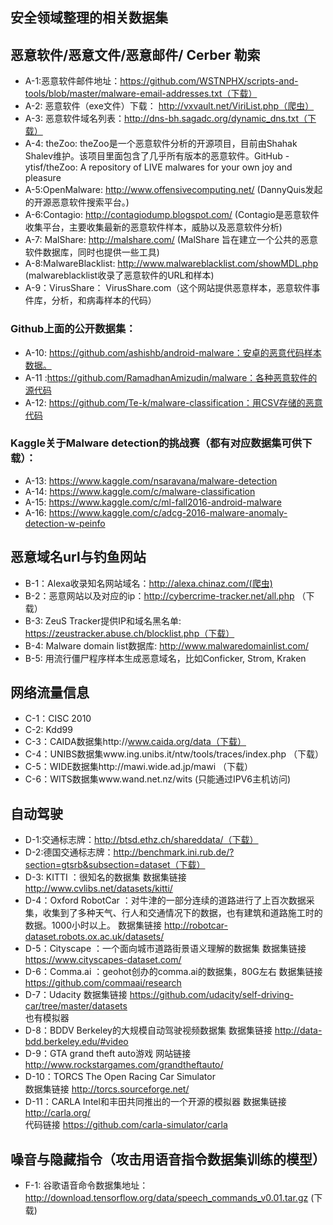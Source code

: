 ## 安全领域整理的相关数据集

## 恶意软件/恶意文件/恶意邮件/ Cerber 勒索

 - A-1:恶意软件邮件地址：https://github.com/WSTNPHX/scripts-and-tools/blob/master/malware-email-addresses.txt（下载）
 - A-2: 恶意软件（exe文件）下载： http://vxvault.net/ViriList.php（爬虫）
 - A-3: 恶意软件域名列表：http://dns-bh.sagadc.org/dynamic_dns.txt（下载）
 - A-4: theZoo: theZoo是一个恶意软件分析的开源项目，目前由Shahak Shalev维护。该项目里面包含了几乎所有版本的恶意软件。GitHub - ytisf/theZoo: A repository of LIVE malwares for your own joy and pleasure
 - A-5:OpenMalware: http://www.offensivecomputing.net/ (DannyQuis发起的开源恶意软件搜索平台。)
 - A-6:Contagio: http://contagiodump.blogspot.com/ (Contagio是恶意软件收集平台，主要收集最新的恶意软件样本，威胁以及恶意软件分析)
 - A-7: MalShare: http://malshare.com/ (MalShare 旨在建立一个公共的恶意软件数据库，同时也提供一些工具)
 - A-8:MalwareBlacklist: http://www.malwareblacklist.com/showMDL.php (malwareblacklist收录了恶意软件的URL和样本)
 - A-9：VirusShare： VirusShare.com（这个网站提供恶意样本，恶意软件事件库，分析，和病毒样本的代码）
### Github上面的公开数据集：
 - A-10: https://github.com/ashishb/android-malware：安卓的恶意代码样本数据。
 - A-11 :https://github.com/RamadhanAmizudin/malware：各种恶意软件的源代码
 - A-12: https://github.com/Te-k/malware-classification：用CSV存储的恶意代码
### Kaggle关于Malware detection的挑战赛（都有对应数据集可供下载）：
 - A-13: https://www.kaggle.com/nsaravana/malware-detection 
 - A-14: https://www.kaggle.com/c/malware-classification
 - A-15: https://www.kaggle.com/c/ml-fall2016-android-malware
 - A-16: https://www.kaggle.com/c/adcg-2016-malware-anomaly-detection-w-peinfo

## 恶意域名url与钓鱼网站
 - B-1：Alexa收录知名网站域名：http://alexa.chinaz.com/(爬虫)
 - B-2：恶意网站以及对应的ip：http://cybercrime-tracker.net/all.php （下载）
 - B-3:  ZeuS Tracker提供IP和域名黑名单: https://zeustracker.abuse.ch/blocklist.php（下载）
 - B-4: Malware domain list数据库: http://www.malwaredomainlist.com/ 
 - B-5: 用流行僵尸程序样本生成恶意域名，比如Conficker, Strom, Kraken

## 网络流量信息
 - C-1：CISC 2010   
 - C-2:  Kdd99
 - C-3：CAIDA数据集http://www.caida.org/data（下载）
 - C-4：UNIBS数据集www.ing.unibs.it/ntw/tools/traces/index.php  （下载）
 - C-5：WIDE数据集http://mawi.wide.ad.jp/mawi （下载）
 - C-6：WITS数据集www.wand.net.nz/wits (只能通过IPV6主机访问) 

## 自动驾驶
 - D-1:交通标志牌：http://btsd.ethz.ch/shareddata/（下载）
 - D-2:德国交通标志牌：http://benchmark.ini.rub.de/?section=gtsrb&subsection=dataset（下载）
 - D-3: KITTI ：很知名的数据集 数据集链接 http://www.cvlibs.net/datasets/kitti/ 
 - D-4：Oxford RobotCar ：对牛津的一部分连续的道路进行了上百次数据采集，收集到了多种天气、行人和交通情况下的数据，也有建筑和道路施工时的数据。1000小时以上。 数据集链接 http://robotcar-dataset.robots.ox.ac.uk/datasets/ 
 - D-5：Cityscape ：一个面向城市道路街景语义理解的数据集 
数据集链接 https://www.cityscapes-dataset.com/ 
 - D-6：Comma.ai ：geohot创办的comma.ai的数据集，80G左右 
数据集链接 https://github.com/commaai/research 
 - D-7：Udacity 
数据集链接 https://github.com/udacity/self-driving-car/tree/master/datasets  
也有模拟器
 - D-8：BDDV 
Berkeley的大规模自动驾驶视频数据集 
数据集链接 http://data-bdd.berkeley.edu/#video 
 - D-9：GTA 
grand theft auto游戏 
网站链接 http://www.rockstargames.com/grandtheftauto/ 
 - D-10：TORCS 
The Open Racing Car Simulator  
数据集链接 http://torcs.sourceforge.net/ 
 - D-11：CARLA 
Intel和丰田共同推出的一个开源的模拟器 
数据集链接 http://carla.org/  
代码链接 https://github.com/carla-simulator/carla 

## 噪音与隐藏指令（攻击用语音指令数据集训练的模型）
 - F-1: 谷歌语音命令数据集地址：
http://download.tensorflow.org/data/speech_commands_v0.01.tar.gz (下载)

